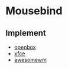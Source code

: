
# Mousebind


## Implement

* [openbox](../../prototype/de-box/play-openbox/spec-mousebind.md)
* [xfce](../../prototype/de-basic/play-xfce/spec-mousebind.md)
* [awesomewm](../../concept/awesome-wm/demo-start/demo-config-awesome-github-master/spec-mousebind.md)
